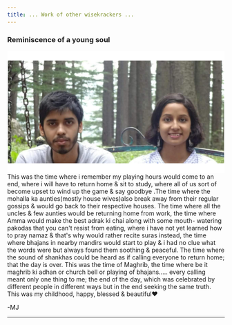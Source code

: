 ```yaml
---
title: ... Work of other wisekrackers ...
---
```


### Reminiscence of a young soul

<img src="images/reminiscence.png"
     alt="Reminiscence image"
     style="float: left; margin-right: 10px;" />


This was the time where i remember my playing hours would come to an end, where i will have to return home & sit to study, where all of us sort of become upset to wind up the game & say goodbye .The time where the mohalla ka aunties(mostly house wives)also break away from their regular gossips & would go back to their respective houses. The time where all the uncles & few aunties would be returning home from work, the time where Amma would make the best adrak ki chai along with some mouth- watering pakodas that you can't resist from eating, where i have not yet learned how to pray namaz & that's why would rather recite suras instead, the time where bhajans in nearby mandirs would start to play & i had no clue what the words were but always found them soothing & peaceful. The time where the sound of shankhas could be heard as if calling everyone to return home; that the day is over. This was the time of Maghrib, the time where be it maghrib ki adhan or church bell or playing of bhajans..... every calling meant only one thing to me; the end of the day, which was celebrated by different people in different ways but in the end seeking the same truth. This was my childhood, happy, blessed & beautiful❤

-MJ

---
